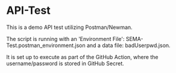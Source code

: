 # API-Test

This is a demo API test utilizing Postman/Newman. 

The script is running with an 'Environment File': SEMA-Test.postman_environment.json and a data file: badUserpwd.json. 

It is set up to execute as part of the GitHub Action, where the username/password is stored in GitHub Secret.
